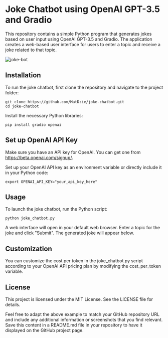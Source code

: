 # Joke Chatbot using OpenAI GPT-3.5 and Gradio
This repository contains a simple Python program that generates jokes based on user input using OpenAI GPT-3.5 and Gradio. The application creates a web-based user interface for users to enter a topic and receive a joke related to that topic.

![joke-bot](https://user-images.githubusercontent.com/7393868/232312690-2c07b28f-f5e1-43b5-b741-9bd808e31585.PNG)

## Installation
To run the joke chatbot, first clone the repository and navigate to the project folder:

```
git clone https://github.com/MatDzie/joke-chatbot.git
cd joke-chatbot
```

Install the necessary Python libraries:
```
pip install gradio openai
```
## Set up OpenAI API Key
Make sure you have an API key for OpenAI. You can get one from https://beta.openai.com/signup/.

Set up your OpenAI API key as an environment variable or directly include it in your Python code:

```
export OPENAI_API_KEY="your_api_key_here"
```

## Usage
To launch the joke chatbot, run the Python script:

```
python joke_chatbot.py
```
A web interface will open in your default web browser. Enter a topic for the joke and click "Submit". The generated joke will appear below.

## Customization
You can customize the cost per token in the joke_chatbot.py script according to your OpenAI API pricing plan by modifying the cost_per_token variable.

## License
This project is licensed under the MIT License. See the LICENSE file for details.

Feel free to adapt the above example to match your GitHub repository URL and include any additional information or screenshots that you find relevant. Save this content in a README.md file in your repository to have it displayed on the GitHub project page.
